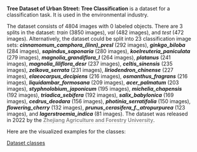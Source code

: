 **Tree Dataset of Urban Street: Tree Classification** is a dataset for a classification task. It is used in the environmental industry. 

The dataset consists of 4804 images with 0 labeled objects. There are 3 splits in the dataset: *train* (3850 images), *val* (482 images), and *test* (472 images). Alternatively, the dataset could be split into 23 classification image sets: ***cinnamomum_camphora_(linn)_presl*** (292 images), ***ginkgo_biloba*** (284 images), ***sapindus_saponaria*** (280 images), ***koelreuteria_paniculata*** (279 images), ***magnolia_grandiflora_l*** (264 images), ***platanus*** (241 images), ***magnolia_liliflora_desr*** (237 images), ***celtis_sinensis*** (235 images), ***zelkova_serrata*** (231 images), ***liriodendron_chinense*** (227 images), ***elaeocarpus_decipiens*** (216 images), ***osmanthus_fragrans*** (216 images), ***liquidambar_formosana*** (209 images), ***acer_palmatum*** (203 images), ***styphnolobium_japonicum*** (195 images), ***michelia_chapensis*** (192 images), ***triadica_sebifera*** (192 images), ***salix_babylonica*** (169 images), ***cedrus_deodara*** (156 images), ***photinia_serratifolia*** (150 images), ***flowering_cherry*** (132 images), ***prunus_cerasifera_f._atropurpurea*** (123 images), and ***lagerstroemia_indica*** (81 images). The dataset was released in 2022 by the <span style="font-weight: 600; color: grey; border-bottom: 1px dashed #d3d3d3;">Zhejiang Agriculture and Forestry University</span>.

Here are the visualized examples for the classes:

[Dataset classes](https://github.com/dataset-ninja/urban-street-tree-classification/raw/main/visualizations/classes_preview.webm)
